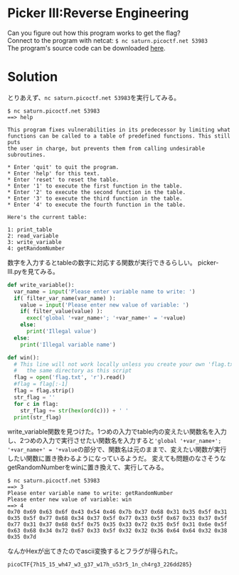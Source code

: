 # Picker III:Reverse Engineering

Can you figure out how this program works to get the flag?\
Connect to the program with netcat: `$ nc saturn.picoctf.net 53983`\
The program's source code can be downloaded [here]().

# Solution

とりあえず、`nc saturn.picoctf.net 53983`を実行してみる。
```
$ nc saturn.picoctf.net 53983
==> help

This program fixes vulnerabilities in its predecessor by limiting what
functions can be called to a table of predefined functions. This still puts
the user in charge, but prevents them from calling undesirable subroutines.

* Enter 'quit' to quit the program.
* Enter 'help' for this text.
* Enter 'reset' to reset the table.
* Enter '1' to execute the first function in the table.
* Enter '2' to execute the second function in the table.
* Enter '3' to execute the third function in the table.
* Enter '4' to execute the fourth function in the table.

Here's the current table:
  
1: print_table
2: read_variable
3: write_variable
4: getRandomNumber
```
数字を入力するとtableの数字に対応する関数が実行できるらしい。
picker-III.pyを見てみる。
```python
def write_variable():
  var_name = input('Please enter variable name to write: ')
  if( filter_var_name(var_name) ):
    value = input('Please enter new value of variable: ')
    if( filter_value(value) ):
      exec('global '+var_name+'; '+var_name+' = '+value)
    else:
      print('Illegal value')
  else:
    print('Illegal variable name')

def win():
  # This line will not work locally unless you create your own 'flag.txt' in
  #   the same directory as this script
  flag = open('flag.txt', 'r').read()
  #flag = flag[:-1]
  flag = flag.strip()
  str_flag = ''
  for c in flag:
    str_flag += str(hex(ord(c))) + ' '
  print(str_flag)
```
write_variable関数を見つけた。1つめの入力でtable内の変えたい関数名を入力し、2つめの入力で実行させたい関数名を入力すると`'global '+var_name+'; '+var_name+' = '+value`の部分で、関数名は元のままで、変えたい関数が実行したい関数に置き換わるようになっているようだ。
変えても問題のなさそうなgetRandomNumberをwinに置き換えて、実行してみる。
```
$ nc saturn.picoctf.net 53983
==> 3
Please enter variable name to write: getRandomNumber
Please enter new value of variable: win 
==> 4
0x70 0x69 0x63 0x6f 0x43 0x54 0x46 0x7b 0x37 0x68 0x31 0x35 0x5f 0x31 0x35 0x5f 0x77 0x68 0x34 0x37 0x5f 0x77 0x33 0x5f 0x67 0x33 0x37 0x5f 0x77 0x31 0x37 0x68 0x5f 0x75 0x35 0x33 0x72 0x35 0x5f 0x31 0x6e 0x5f 0x63 0x68 0x34 0x72 0x67 0x33 0x5f 0x32 0x32 0x36 0x64 0x64 0x32 0x38 0x35 0x7d
```
なんかHexが出てきたのでascii変換するとフラグが得られた。

`picoCTF{7h15_15_wh47_w3_g37_w17h_u53r5_1n_ch4rg3_226dd285}`

